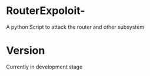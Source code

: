 # RouterExpoloit-
A python Script to attack the router and other subsystem 
# Version 
Currently in development stage   
